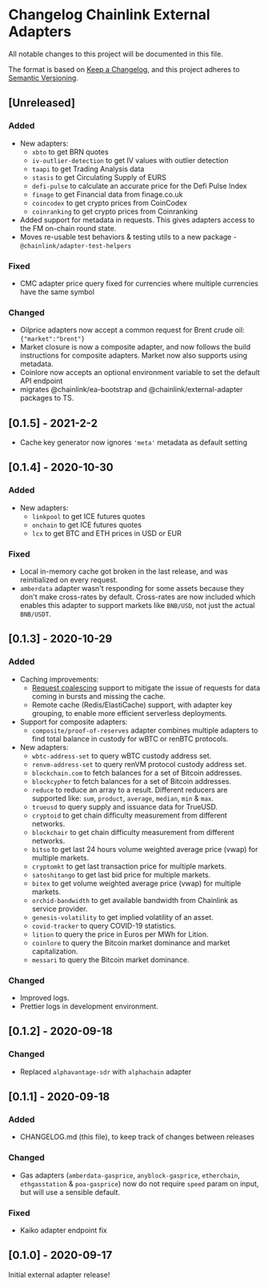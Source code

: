 # Changelog Chainlink External Adapters

All notable changes to this project will be documented in this file.

The format is based on [Keep a Changelog](https://keepachangelog.com/en/1.0.0/), and this project adheres to [Semantic Versioning](https://semver.org/spec/v2.0.0.html).

## [Unreleased]

### Added

- New adapters:
  - `xbto` to get BRN quotes
  - `iv-outlier-detection` to get IV values with outlier detection
  - `taapi` to get Trading Analysis data
  - `stasis` to get Circulating Supply of EURS
  - `defi-pulse` to calculate an accurate price for the Defi Pulse Index
  - `finage` to get Financial data from finage.co.uk
  - `coincodex` to get crypto prices from CoinCodex
  - `coinranking` to get crypto prices from Coinranking
- Added support for metadata in requests. This gives adapters access to the FM on-chain round state.
- Moves re-usable test behaviors & testing utils to a new package - `@chainlink/adapter-test-helpers`

### Fixed

- CMC adapter price query fixed for currencies where multiple currencies have the same symbol

### Changed

- Oilprice adapters now accept a common request for Brent crude oil: `{"market":"brent"}`
- Market closure is now a composite adapter, and now follows the build instructions for composite adapters. Market
  now also supports using metadata.
- Coinlore now accepts an optional environment variable to set the default API endpoint
- migrates @chainlink/ea-bootstrap and @chainlink/external-adapter packages to TS.

## [0.1.5] - 2021-2-2

- Cache key generator now ignores `'meta'` metadata as default setting

## [0.1.4] - 2020-10-30

### Added

- New adapters:
  - `linkpool` to get ICE futures quotes
  - `onchain` to get ICE futures quotes
  - `lcx` to get BTC and ETH prices in USD or EUR

### Fixed

- Local in-memory cache got broken in the last release, and was reinitialized on every request.
- `amberdata` adapter wasn't responding for some assets because they don't make cross-rates by default. Cross-rates are now included which enables this adapter to support markets like `BNB/USD`, not just the actual `BNB/USDT`.

## [0.1.3] - 2020-10-29

### Added

- Caching improvements:
  - [Request coalescing](https://aws.amazon.com/builders-library/caching-challenges-and-strategies/) support to mitigate the issue of requests for data coming in bursts and missing the cache.
  - Remote cache (Redis/ElastiCache) support, with adapter key grouping, to enable more efficient serverless deployments.
- Support for composite adapters:
  - `composite/proof-of-reserves` adapter combines multiple adapters to find total balance in custody for wBTC or renBTC protocols.
- New adapters:
  - `wbtc-address-set` to query wBTC custody address set.
  - `renvm-address-set` to query renVM protocol custody address set.
  - `blockchain.com` to fetch balances for a set of Bitcoin addresses.
  - `blockcypher` to fetch balances for a set of Bitcoin addresses.
  - `reduce` to reduce an array to a result. Different reducers are supported like: `sum`, `product`, `average`, `median`, `min` & `max`.
  - `trueusd` to query supply and issuance data for TrueUSD.
  - `cryptoid` to get chain difficulty measurement from different networks.
  - `blockchair` to get chain difficulty measurement from different networks.
  - `bitso` to get last 24 hours volume weighted average price (vwap) for multiple markets.
  - `cryptomkt` to get last transaction price for multiple markets.
  - `satoshitango` to get last bid price for multiple markets.
  - `bitex` to get volume weighted average price (vwap) for multiple markets.
  - `orchid-bandwidth` to get available bandwidth from Chainlink as service provider.
  - `genesis-volatility` to get implied volatility of an asset.
  - `covid-tracker` to query COVID-19 statistics.
  - `lition` to query the price in Euros per MWh for Lition.
  - `coinlore` to query the Bitcoin market dominance and market capitalization.
  - `messari` to query the Bitcoin market dominance.

### Changed

- Improved logs.
- Prettier logs in development environment.

## [0.1.2] - 2020-09-18

### Changed

- Replaced `alphavantage-sdr` with `alphachain` adapter

## [0.1.1] - 2020-09-18

### Added

- CHANGELOG.md (this file), to keep track of changes between releases

### Changed

- Gas adapters (`amberdata-gasprice`, `anyblock-gasprice`, `etherchain`, `ethgasstation` & `poa-gasprice`) now do not require `speed` param on input, but will use a sensible default.

### Fixed

- Kaiko adapter endpoint fix

## [0.1.0] - 2020-09-17

Initial external adapter release!
